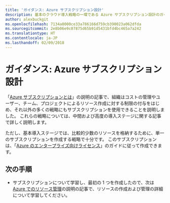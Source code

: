 ```yaml
---
title: 'ガイダンス: Azure サブスクリプション設計'
description: 基本のクラウド導入戦略の一環である Azure サブスクリプション設計のガイダンス
author: alexbuckgit
ms.openlocfilehash: 7134a0000ce33a786166d759cb390023a062dfda
ms.sourcegitcommit: 2e8b06e9c07875d65b91d5431bfd4bc465a7a242
ms.translationtype: HT
ms.contentlocale: ja-JP
ms.lasthandoff: 02/09/2018
---
```

# <a name="guidance-azure-subscription-design"></a>ガイダンス: Azure サブスクリプション設計 

「[Azure サブスクリプションとは](subscription-explainer.md)」の説明の記事で、組織はコストの管理やユーザー、チーム、プロジェクトによるリソース作成に対する制限の付与をはじめ、それ以外の多くの戦略にもサブスクリプションを使用できることを説明しました。 これらの戦略については、中間および高度の導入ステージに関する記事で詳しく説明します。

ただし、基本導入ステージでは、比較的少数のリソースを格納するために、単一のサブスクリプションを作成する戦略で十分です。 このサブスクリプションは、「[Azure のエンタープライズ向けライセンス][azure-enterprise-licensing]」のガイドに従って作成できます。

## <a name="next-steps"></a>次の手順

* サブスクリプションについて学習し、最初の 1 つを作成したので、次は [Azure でのリソース管理](resource-manager-explainer.md)の説明の記事で、リソースの作成および管理の詳細について学習してください。

[azure-enterprise-licensing]: https://azure.microsoft.com/pricing/enterprise-agreement
